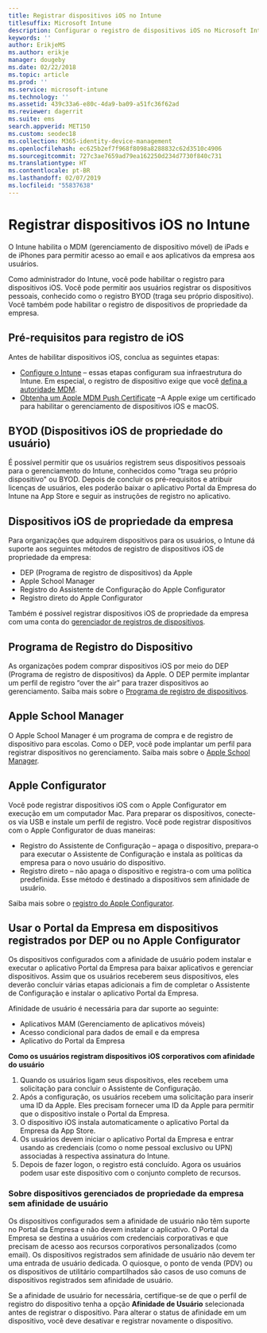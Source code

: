 ```yaml
---
title: Registrar dispositivos iOS no Intune
titlesuffix: Microsoft Intune
description: Configurar o registro de dispositivos iOS no Microsoft Intune.
keywords: ''
author: ErikjeMS
ms.author: erikje
manager: dougeby
ms.date: 02/22/2018
ms.topic: article
ms.prod: ''
ms.service: microsoft-intune
ms.technology: ''
ms.assetid: 439c33a6-e80c-4da9-ba09-a51fc36f62ad
ms.reviewer: dagerrit
ms.suite: ems
search.appverid: MET150
ms.custom: seodec18
ms.collection: M365-identity-device-management
ms.openlocfilehash: ec625b2ef7f968f8098a8288832c62d3510c4906
ms.sourcegitcommit: 727c3ae7659ad79ea162250d234d7730f840c731
ms.translationtype: HT
ms.contentlocale: pt-BR
ms.lasthandoff: 02/07/2019
ms.locfileid: "55837638"
---
```

# <a name="enroll-ios-devices-in-intune"></a>Registrar dispositivos iOS no Intune

O Intune habilita o MDM (gerenciamento de dispositivo móvel) de iPads e de iPhones para permitir acesso ao email e aos aplicativos da empresa aos usuários.

Como administrador do Intune, você pode habilitar o registro para dispositivos iOS. Você pode permitir aos usuários registrar os dispositivos pessoais, conhecido como o registro BYOD (traga seu próprio dispositivo). Você também pode habilitar o registro de dispositivos de propriedade da empresa.

## <a name="prerequisites-for-ios-enrollment"></a>Pré-requisitos para registro de iOS
Antes de habilitar dispositivos iOS, conclua as seguintes etapas:
- [Configure o Intune](setup-steps.md) – essas etapas configuram sua infraestrutura do Intune. Em especial, o registro de dispositivo exige que você [defina a autoridade MDM](mdm-authority-set.md).
- [Obtenha um Apple MDM Push Certificate](apple-mdm-push-certificate-get.md) –A Apple exige um certificado para habilitar o gerenciamento de dispositivos iOS e macOS.

## <a name="user-owned-ios-devices-byod"></a>BYOD (Dispositivos iOS de propriedade do usuário)

É possível permitir que os usuários registrem seus dispositivos pessoais para o gerenciamento do Intune, conhecidos como "traga seu próprio dispositivo" ou BYOD. Depois de concluir os pré-requisitos e atribuir licenças de usuários, eles poderão baixar o aplicativo Portal da Empresa do Intune na App Store e seguir as instruções de registro no aplicativo.

## <a name="company-owned-ios-devices"></a>Dispositivos iOS de propriedade da empresa
Para organizações que adquirem dispositivos para os usuários, o Intune dá suporte aos seguintes métodos de registro de dispositivos iOS de propriedade da empresa:

- DEP (Programa de registro de dispositivos) da Apple
- Apple School Manager
- Registro do Assistente de Configuração do Apple Configurator
- Registro direto do Apple Configurator

Também é possível registrar dispositivos iOS de propriedade da empresa com uma conta do [gerenciador de registros de dispositivos](device-enrollment-manager-enroll.md).

## <a name="device-enrollment-program"></a>Programa de Registro do Dispositivo
As organizações podem comprar dispositivos iOS por meio do DEP (Programa de registro de dispositivos) da Apple. O DEP permite implantar um perfil de registro “over the air” para trazer dispositivos ao gerenciamento. Saiba mais sobre o [Programa de registro de dispositivos](device-enrollment-program-enroll-ios.md).

## <a name="apple-school-manager"></a>Apple School Manager
O Apple School Manager é um programa de compra e de registro de dispositivo para escolas. Como o DEP, você pode implantar um perfil para registrar dispositivos no gerenciamento. Saiba mais sobre o [Apple School Manager](apple-school-manager-set-up-ios.md).

## <a name="apple-configurator"></a>Apple Configurator
Você pode registrar dispositivos iOS com o Apple Configurator em execução em um computador Mac. Para preparar os dispositivos, conecte-os via USB e instale um perfil de registro. Você pode registrar dispositivos com o Apple Configurator de duas maneiras:
- Registro do Assistente de Configuração – apaga o dispositivo, prepara-o para executar o Assistente de Configuração e instala as políticas da empresa para o novo usuário do dispositivo.
- Registro direto – não apaga o dispositivo e registra-o com uma política predefinida. Esse método é destinado a dispositivos sem afinidade de usuário.

Saiba mais sobre o [registro do Apple Configurator](apple-configurator-setup-assistant-enroll-ios.md).

## <a name="use-the-company-portal-on-dep-enrolled-or-apple-configurator-enrolled-devices"></a>Usar o Portal da Empresa em dispositivos registrados por DEP ou no Apple Configurator

Os dispositivos configurados com a afinidade de usuário podem instalar e executar o aplicativo Portal da Empresa para baixar aplicativos e gerenciar dispositivos. Assim que os usuários receberem seus dispositivos, eles deverão concluir várias etapas adicionais a fim de completar o Assistente de Configuração e instalar o aplicativo Portal da Empresa.

Afinidade de usuário é necessária para dar suporte ao seguinte:
  - Aplicativos MAM (Gerenciamento de aplicativos móveis)
  - Acesso condicional para dados de email e da empresa
  - Aplicativo do Portal da Empresa

**Como os usuários registram dispositivos iOS corporativos com afinidade do usuário**
1. Quando os usuários ligam seus dispositivos, eles recebem uma solicitação para concluir o Assistente de Configuração. 
2. Após a configuração, os usuários recebem uma solicitação para inserir uma ID da Apple. Eles precisam fornecer uma ID da Apple para permitir que o dispositivo instale o Portal da Empresa. 
3. O dispositivo iOS instala automaticamente o aplicativo Portal da Empresa da App Store.
4. Os usuários devem iniciar o aplicativo Portal da Empresa e entrar usando as credenciais (como o nome pessoal exclusivo ou UPN) associadas à respectiva assinatura do Intune. 
5. Depois de fazer logon, o registro está concluído. Agora os usuários podem usar este dispositivo com o conjunto completo de recursos.

### <a name="about-corporate-owned-managed-devices-with-no-user-affinity"></a>Sobre dispositivos gerenciados de propriedade da empresa sem afinidade de usuário

Os dispositivos configurados sem a afinidade de usuário não têm suporte no Portal da Empresa e não devem instalar o aplicativo. O Portal da Empresa se destina a usuários com credenciais corporativas e que precisam de acesso aos recursos corporativos personalizados (como email). Os dispositivos registrados sem afinidade de usuário não devem ter uma entrada de usuário dedicada. O quiosque, o ponto de venda (PDV) ou os dispositivos de utilitário compartilhados são casos de uso comuns de dispositivos registrados sem afinidade de usuário.

Se a afinidade de usuário for necessária, certifique-se de que o perfil de registro do dispositivo tenha a opção **Afinidade de Usuário** selecionada antes de registrar o dispositivo. Para alterar o status de afinidade em um dispositivo, você deve desativar e registrar novamente o dispositivo.

